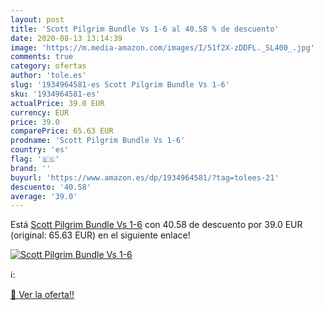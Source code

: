 ```yaml
---
layout: post
title: 'Scott Pilgrim Bundle Vs 1-6 al 40.58 % de descuento'
date: 2020-08-13 13:14:39
image: 'https://m.media-amazon.com/images/I/51f2X-zDDFL._SL400_.jpg'
comments: true
category: ofertas
author: 'tole.es'
slug: '1934964581-es Scott Pilgrim Bundle Vs 1-6'
sku: '1934964581-es'
actualPrice: 39.0 EUR
currency: EUR
price: 39.0
comparePrice: 65.63 EUR
prodname: 'Scott Pilgrim Bundle Vs 1-6'
country: 'es'
flag: '🇪🇸'
brand: ''
buyurl: 'https://www.amazon.es/dp/1934964581/?tag=tolees-21'
descuento: '40.58'
average: '39.0'
---
```


Está [Scott Pilgrim Bundle Vs 1-6](https://www.amazon.es/dp/1934964581/?tag=tolees-21) con 40.58 de descuento por 39.0 EUR (original: 65.63 EUR) en el siguiente enlace!

[![Scott Pilgrim Bundle Vs 1-6](https://m.media-amazon.com/images/I/51f2X-zDDFL._SL400_.jpg)](https://www.amazon.es/dp/1934964581/?tag=tolees-21)

ℹ️:


[🛒 Ver la oferta!!](https://www.amazon.es/dp/1934964581/?tag=tolees-21)

